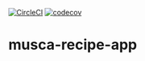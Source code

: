 [![CircleCI](https://circleci.com/gh/muscaestar/musca-recipe-app.svg?style=svg)](https://circleci.com/gh/muscaestar/musca-recipe-app)
[![codecov](https://codecov.io/gh/muscaestar/musca-recipe-app/branch/master/graph/badge.svg)](https://codecov.io/gh/muscaestar/musca-recipe-app)
# musca-recipe-app
